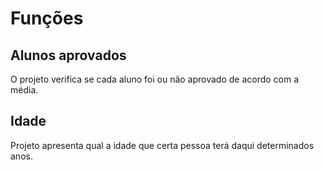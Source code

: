 # Funções

## Alunos aprovados
O projeto verifica se cada aluno foi ou não aprovado de acordo com a média.

## Idade
Projeto apresenta qual a idade que certa pessoa terá daqui determinados anos.